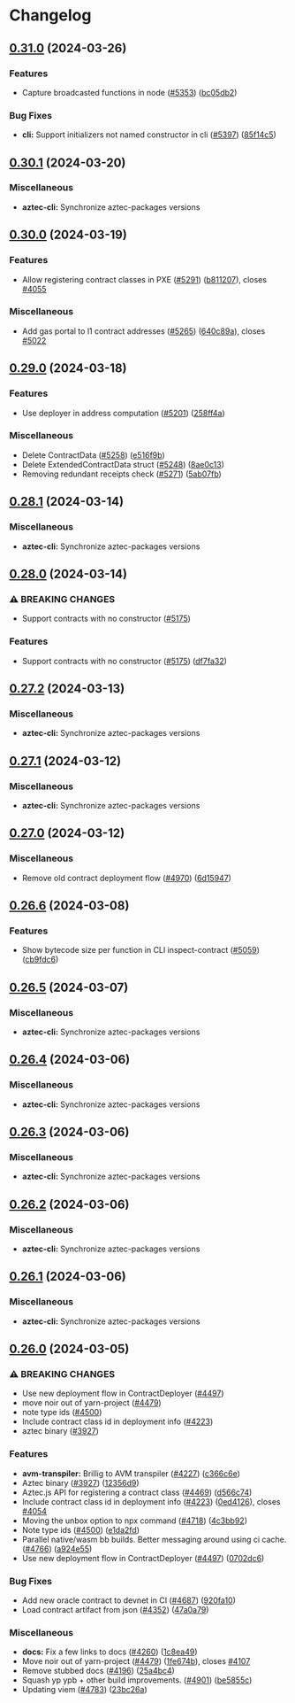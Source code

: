 # Changelog

## [0.31.0](https://github.com/AztecProtocol/aztec-packages/compare/aztec-cli-v0.30.1...aztec-cli-v0.31.0) (2024-03-26)


### Features

* Capture broadcasted functions in node ([#5353](https://github.com/AztecProtocol/aztec-packages/issues/5353)) ([bc05db2](https://github.com/AztecProtocol/aztec-packages/commit/bc05db26c864c9a9dae43f149814e082cdcfd7df))


### Bug Fixes

* **cli:** Support initializers not named constructor in cli ([#5397](https://github.com/AztecProtocol/aztec-packages/issues/5397)) ([85f14c5](https://github.com/AztecProtocol/aztec-packages/commit/85f14c5dc84c46910b8de498472959fa561d593c))

## [0.30.1](https://github.com/AztecProtocol/aztec-packages/compare/aztec-cli-v0.30.0...aztec-cli-v0.30.1) (2024-03-20)


### Miscellaneous

* **aztec-cli:** Synchronize aztec-packages versions

## [0.30.0](https://github.com/AztecProtocol/aztec-packages/compare/aztec-cli-v0.29.0...aztec-cli-v0.30.0) (2024-03-19)


### Features

* Allow registering contract classes in PXE ([#5291](https://github.com/AztecProtocol/aztec-packages/issues/5291)) ([b811207](https://github.com/AztecProtocol/aztec-packages/commit/b811207bad691f519b31a6391967b9215a9e17d3)), closes [#4055](https://github.com/AztecProtocol/aztec-packages/issues/4055)


### Miscellaneous

* Add gas portal to l1 contract addresses ([#5265](https://github.com/AztecProtocol/aztec-packages/issues/5265)) ([640c89a](https://github.com/AztecProtocol/aztec-packages/commit/640c89a04d7b780795d40e239be3b3db73a16923)), closes [#5022](https://github.com/AztecProtocol/aztec-packages/issues/5022)

## [0.29.0](https://github.com/AztecProtocol/aztec-packages/compare/aztec-cli-v0.28.1...aztec-cli-v0.29.0) (2024-03-18)


### Features

* Use deployer in address computation ([#5201](https://github.com/AztecProtocol/aztec-packages/issues/5201)) ([258ff4a](https://github.com/AztecProtocol/aztec-packages/commit/258ff4a00208be8695e2e59aecc14d6a92eaac1c))


### Miscellaneous

* Delete ContractData ([#5258](https://github.com/AztecProtocol/aztec-packages/issues/5258)) ([e516f9b](https://github.com/AztecProtocol/aztec-packages/commit/e516f9b94d1fbdc126a9d0d7d79c571d61914980))
* Delete ExtendedContractData struct ([#5248](https://github.com/AztecProtocol/aztec-packages/issues/5248)) ([8ae0c13](https://github.com/AztecProtocol/aztec-packages/commit/8ae0c13ceaf8a1f3db09d0e61f0a3781c8926ca6))
* Removing redundant receipts check ([#5271](https://github.com/AztecProtocol/aztec-packages/issues/5271)) ([5ab07fb](https://github.com/AztecProtocol/aztec-packages/commit/5ab07fb8b395b6edbda6167845c7ea864e9395a3))

## [0.28.1](https://github.com/AztecProtocol/aztec-packages/compare/aztec-cli-v0.28.0...aztec-cli-v0.28.1) (2024-03-14)


### Miscellaneous

* **aztec-cli:** Synchronize aztec-packages versions

## [0.28.0](https://github.com/AztecProtocol/aztec-packages/compare/aztec-cli-v0.27.2...aztec-cli-v0.28.0) (2024-03-14)


### ⚠ BREAKING CHANGES

* Support contracts with no constructor ([#5175](https://github.com/AztecProtocol/aztec-packages/issues/5175))

### Features

* Support contracts with no constructor ([#5175](https://github.com/AztecProtocol/aztec-packages/issues/5175)) ([df7fa32](https://github.com/AztecProtocol/aztec-packages/commit/df7fa32f34e790231e091c38a4a6e84be5407763))

## [0.27.2](https://github.com/AztecProtocol/aztec-packages/compare/aztec-cli-v0.27.1...aztec-cli-v0.27.2) (2024-03-13)


### Miscellaneous

* **aztec-cli:** Synchronize aztec-packages versions

## [0.27.1](https://github.com/AztecProtocol/aztec-packages/compare/aztec-cli-v0.27.0...aztec-cli-v0.27.1) (2024-03-12)


### Miscellaneous

* **aztec-cli:** Synchronize aztec-packages versions

## [0.27.0](https://github.com/AztecProtocol/aztec-packages/compare/aztec-cli-v0.26.6...aztec-cli-v0.27.0) (2024-03-12)


### Miscellaneous

* Remove old contract deployment flow ([#4970](https://github.com/AztecProtocol/aztec-packages/issues/4970)) ([6d15947](https://github.com/AztecProtocol/aztec-packages/commit/6d1594736e96cd744ea691a239fcd3a46bdade60))

## [0.26.6](https://github.com/AztecProtocol/aztec-packages/compare/aztec-cli-v0.26.5...aztec-cli-v0.26.6) (2024-03-08)


### Features

* Show bytecode size per function in CLI inspect-contract ([#5059](https://github.com/AztecProtocol/aztec-packages/issues/5059)) ([cb9fdc6](https://github.com/AztecProtocol/aztec-packages/commit/cb9fdc6b5069ee2ab8fb1f68f369e360039fa18b))

## [0.26.5](https://github.com/AztecProtocol/aztec-packages/compare/aztec-cli-v0.26.4...aztec-cli-v0.26.5) (2024-03-07)


### Miscellaneous

* **aztec-cli:** Synchronize aztec-packages versions

## [0.26.4](https://github.com/AztecProtocol/aztec-packages/compare/aztec-cli-v0.26.3...aztec-cli-v0.26.4) (2024-03-06)


### Miscellaneous

* **aztec-cli:** Synchronize aztec-packages versions

## [0.26.3](https://github.com/AztecProtocol/aztec-packages/compare/aztec-cli-v0.26.2...aztec-cli-v0.26.3) (2024-03-06)


### Miscellaneous

* **aztec-cli:** Synchronize aztec-packages versions

## [0.26.2](https://github.com/AztecProtocol/aztec-packages/compare/aztec-cli-v0.26.1...aztec-cli-v0.26.2) (2024-03-06)


### Miscellaneous

* **aztec-cli:** Synchronize aztec-packages versions

## [0.26.1](https://github.com/AztecProtocol/aztec-packages/compare/aztec-cli-v0.26.0...aztec-cli-v0.26.1) (2024-03-06)


### Miscellaneous

* **aztec-cli:** Synchronize aztec-packages versions

## [0.26.0](https://github.com/AztecProtocol/aztec-packages/compare/aztec-cli-v0.25.0...aztec-cli-v0.26.0) (2024-03-05)


### ⚠ BREAKING CHANGES

* Use new deployment flow in ContractDeployer ([#4497](https://github.com/AztecProtocol/aztec-packages/issues/4497))
* move noir out of yarn-project ([#4479](https://github.com/AztecProtocol/aztec-packages/issues/4479))
* note type ids ([#4500](https://github.com/AztecProtocol/aztec-packages/issues/4500))
* Include contract class id in deployment info ([#4223](https://github.com/AztecProtocol/aztec-packages/issues/4223))
* aztec binary ([#3927](https://github.com/AztecProtocol/aztec-packages/issues/3927))

### Features

* **avm-transpiler:** Brillig to AVM transpiler ([#4227](https://github.com/AztecProtocol/aztec-packages/issues/4227)) ([c366c6e](https://github.com/AztecProtocol/aztec-packages/commit/c366c6e6d5c9f28a5dc92a303dcab4a23fb2d84e))
* Aztec binary ([#3927](https://github.com/AztecProtocol/aztec-packages/issues/3927)) ([12356d9](https://github.com/AztecProtocol/aztec-packages/commit/12356d9e34994a239d5612798c1bc82fa3d26562))
* Aztec.js API for registering a contract class ([#4469](https://github.com/AztecProtocol/aztec-packages/issues/4469)) ([d566c74](https://github.com/AztecProtocol/aztec-packages/commit/d566c74786a1ea960e9beee4599c1fdedc7ae6eb))
* Include contract class id in deployment info ([#4223](https://github.com/AztecProtocol/aztec-packages/issues/4223)) ([0ed4126](https://github.com/AztecProtocol/aztec-packages/commit/0ed41261ae43e21f695c35ad753e07adfaaa55f9)), closes [#4054](https://github.com/AztecProtocol/aztec-packages/issues/4054)
* Moving the unbox option to npx command ([#4718](https://github.com/AztecProtocol/aztec-packages/issues/4718)) ([4c3bb92](https://github.com/AztecProtocol/aztec-packages/commit/4c3bb9294fc10ff4663275c952e277eaa7ecd647))
* Note type ids ([#4500](https://github.com/AztecProtocol/aztec-packages/issues/4500)) ([e1da2fd](https://github.com/AztecProtocol/aztec-packages/commit/e1da2fd509c75d7886b95655d233165e087cf2ed))
* Parallel native/wasm bb builds. Better messaging around using ci cache. ([#4766](https://github.com/AztecProtocol/aztec-packages/issues/4766)) ([a924e55](https://github.com/AztecProtocol/aztec-packages/commit/a924e55393daa89fbba3a87cf019977286104b59))
* Use new deployment flow in ContractDeployer ([#4497](https://github.com/AztecProtocol/aztec-packages/issues/4497)) ([0702dc6](https://github.com/AztecProtocol/aztec-packages/commit/0702dc6988149258124184b85d38db930effe0e7))


### Bug Fixes

* Add new oracle contract to devnet in CI ([#4687](https://github.com/AztecProtocol/aztec-packages/issues/4687)) ([920fa10](https://github.com/AztecProtocol/aztec-packages/commit/920fa10d4d5fb476cd6d868439310452f6e8dcc5))
* Load contract artifact from json ([#4352](https://github.com/AztecProtocol/aztec-packages/issues/4352)) ([47a0a79](https://github.com/AztecProtocol/aztec-packages/commit/47a0a79f6beaa241eafc94fcae84103488a9dcef))


### Miscellaneous

* **docs:** Fix a few links to docs ([#4260](https://github.com/AztecProtocol/aztec-packages/issues/4260)) ([1c8ea49](https://github.com/AztecProtocol/aztec-packages/commit/1c8ea497fb1d64da64cb240917a60d57bd1efef8))
* Move noir out of yarn-project ([#4479](https://github.com/AztecProtocol/aztec-packages/issues/4479)) ([1fe674b](https://github.com/AztecProtocol/aztec-packages/commit/1fe674b046c694e1cbbbb2edaf5a855828bb5340)), closes [#4107](https://github.com/AztecProtocol/aztec-packages/issues/4107)
* Remove stubbed docs ([#4196](https://github.com/AztecProtocol/aztec-packages/issues/4196)) ([25a4bc4](https://github.com/AztecProtocol/aztec-packages/commit/25a4bc490a53304110e7e1f79e99f4c8b7639164))
* Squash yp ypb + other build improvements. ([#4901](https://github.com/AztecProtocol/aztec-packages/issues/4901)) ([be5855c](https://github.com/AztecProtocol/aztec-packages/commit/be5855cdbd1993155bd228afbeafee2c447b46a5))
* Updating viem ([#4783](https://github.com/AztecProtocol/aztec-packages/issues/4783)) ([23bc26a](https://github.com/AztecProtocol/aztec-packages/commit/23bc26a4859d9777c3e6dd49e351a4e6b13a989a))
